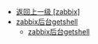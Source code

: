 - [返回上一级 [zabbix]](/5、服务器应用漏洞/zabbix)
- [zabbix后台getshell](/5、服务器应用漏洞/zabbix/zabbix后台getshell/)
  - [zabbix后台getshell](/5、服务器应用漏洞/zabbix/zabbix后台getshell/zabbix后台getshell.md)
